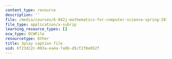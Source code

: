 ```yaml
---
content_type: resource
description: ''
file: /media/courses/6-042j-mathematics-for-computer-science-spring-2015/6f23d22c003aea4a7a8bd5cf2f0e052f_Q-6Cw8tYVeY.srt
file_type: application/x-subrip
learning_resource_types: []
ocw_type: OCWFile
resourcetype: Other
title: 3play caption file
uid: 6f23d22c-003a-ea4a-7a8b-d5cf2f0e052f
---
```

